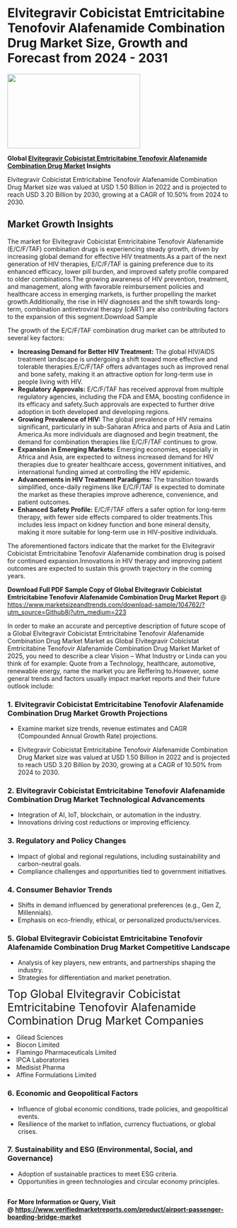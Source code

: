 <H1>Elvitegravir Cobicistat Emtricitabine Tenofovir Alafenamide Combination Drug Market Size, Growth and Forecast from 2024 - 2031</H1><img class="aligncenter size-medium wp-image-584254" src="https://thirdeyenews.in/wp-content/uploads/2024/09/Global-Market-Research-300x168.jpeg" alt="" width="300" height="168" /><p><strong>Global&nbsp;<a href="https://www.marketsizeandtrends.com/download-sample/104762/?utm_source=Github8j?utm_medium=223">Elvitegravir Cobicistat Emtricitabine Tenofovir Alafenamide Combination Drug Market</a> Insights</strong></p><p>Elvitegravir Cobicistat Emtricitabine Tenofovir Alafenamide Combination Drug Market size was valued at USD 1.50 Billion in 2022 and is projected to reach USD 3.20 Billion by 2030, growing at a CAGR of 10.50% from 2024 to 2030.</p><p><h2>Market Growth Insights</h2> <p>The market for Elvitegravir Cobicistat Emtricitabine Tenofovir Alafenamide (E/C/F/TAF) combination drugs is experiencing steady growth, driven by increasing global demand for effective HIV treatments.As a part of the next generation of HIV therapies, E/C/F/TAF is gaining preference due to its enhanced efficacy, lower pill burden, and improved safety profile compared to older combinations.The growing awareness of HIV prevention, treatment, and management, along with favorable reimbursement policies and healthcare access in emerging markets, is further propelling the market growth.Additionally, the rise in HIV diagnoses and the shift towards long-term, combination antiretroviral therapy (cART) are also contributing factors to the expansion of this segment.Download Sample</p> <p>The growth of the E/C/F/TAF combination drug market can be attributed to several key factors:</p> <ul> <li><strong>Increasing Demand for Better HIV Treatment:</strong> The global HIV/AIDS treatment landscape is undergoing a shift toward more effective and tolerable therapies.E/C/F/TAF offers advantages such as improved renal and bone safety, making it an attractive option for long-term use in people living with HIV.</li> <li><strong>Regulatory Approvals:</strong> E/C/F/TAF has received approval from multiple regulatory agencies, including the FDA and EMA, boosting confidence in its efficacy and safety.Such approvals are expected to further drive adoption in both developed and developing regions.</li> <li><strong>Growing Prevalence of HIV:</strong> The global prevalence of HIV remains significant, particularly in sub-Saharan Africa and parts of Asia and Latin America.As more individuals are diagnosed and begin treatment, the demand for combination therapies like E/C/F/TAF continues to grow.</li> <li><strong>Expansion in Emerging Markets:</strong> Emerging economies, especially in Africa and Asia, are expected to witness increased demand for HIV therapies due to greater healthcare access, government initiatives, and international funding aimed at controlling the HIV epidemic.</li> <li><strong>Advancements in HIV Treatment Paradigms:</strong> The transition towards simplified, once-daily regimens like E/C/F/TAF is expected to dominate the market as these therapies improve adherence, convenience, and patient outcomes.</li> <li><strong>Enhanced Safety Profile:</strong> E/C/F/TAF offers a safer option for long-term therapy, with fewer side effects compared to older treatments.This includes less impact on kidney function and bone mineral density, making it more suitable for long-term use in HIV-positive individuals.</li> </ul> <p>The aforementioned factors indicate that the market for the Elvitegravir Cobicistat Emtricitabine Tenofovir Alafenamide combination drug is poised for continued expansion.Innovations in HIV therapy and improving patient outcomes are expected to sustain this growth trajectory in the coming years.</p> <p></p><p><span class=""><strong>Download Full PDF Sample Copy of Global Elvitegravir Cobicistat Emtricitabine Tenofovir Alafenamide Combination Drug Market Report</strong> @ <a href="https://www.marketsizeandtrends.com/download-sample/104762/?utm_source=Github8j?utm_medium=223" target="_blank">https://www.marketsizeandtrends.com/download-sample/104762/?utm_source=Github8j?utm_medium=223</a></span></p><p>In order to make an accurate and perceptive description of future scope of a Global&nbsp;Elvitegravir Cobicistat Emtricitabine Tenofovir Alafenamide Combination Drug Market Market as Global&nbsp;Elvitegravir Cobicistat Emtricitabine Tenofovir Alafenamide Combination Drug Market Market of 2025, you need to describe a clear Vision &ndash; What Industry or Linda can you think of for example: Quote from a Technology, healthcare, automotive, renewable energy, name the market you are Reffering to.However, some general trends and factors usually impact market reports and their future outlook include:</p><h3>1.&nbsp;<strong>Elvitegravir Cobicistat Emtricitabine Tenofovir Alafenamide Combination Drug Market Growth Projections</strong></h3><ul><li>Examine market size trends, revenue estimates and CAGR (Compounded Annual Growth Rate) projections.</li><li><p>Elvitegravir Cobicistat Emtricitabine Tenofovir Alafenamide Combination Drug Market size was valued at USD 1.50 Billion in 2022 and is projected to reach USD 3.20 Billion by 2030, growing at a CAGR of 10.50% from 2024 to 2030.</p></li></ul><h3>2.&nbsp;<strong>Elvitegravir Cobicistat Emtricitabine Tenofovir Alafenamide Combination Drug Market Technological Advancements</strong></h3><ul><li>Integration of AI, IoT, blockchain, or automation in the industry.</li><li>Innovations driving cost reductions or improving efficiency.</li></ul><h3>3.&nbsp;<strong>Regulatory and Policy Changes</strong></h3><ul><li>Impact of global and regional regulations, including sustainability and carbon-neutral goals.</li><li>Compliance challenges and opportunities tied to government initiatives.</li></ul><h3>4.&nbsp;<strong>Consumer Behavior Trends</strong></h3><ul><li>Shifts in demand influenced by generational preferences (e.g., Gen Z, Millennials).</li><li>Emphasis on eco-friendly, ethical, or personalized products/services.</li></ul><h3>5.&nbsp;<strong>Global Elvitegravir Cobicistat Emtricitabine Tenofovir Alafenamide Combination Drug Market Competitive Landscape</strong></h3><ul><li>Analysis of key players, new entrants, and partnerships shaping the industry.</li><li>Strategies for differentiation and market penetration.</li></ul><p data-pm-slice="1 1 []"><span style="color: inherit; font-family: inherit; font-size: 25px;">Top Global Elvitegravir Cobicistat Emtricitabine Tenofovir Alafenamide Combination Drug Market Companies</span></p><div class="" data-test-id=""><p><li>Gilead Sciences</li><li> Biocon Limited</li><li> Flamingo Pharmaceuticals Limited</li><li> IPCA Laboratories</li><li> Medisist Pharma</li><li> Affine Formulations Limited</li></p></div><h3>6.&nbsp;<strong>Economic and Geopolitical Factors</strong></h3><ul><li>Influence of global economic conditions, trade policies, and geopolitical events.</li><li>Resilience of the market to inflation, currency fluctuations, or global crises.</li></ul><h3>7.&nbsp;<strong>Sustainability and ESG (Environmental, Social, and Governance)</strong></h3><ul><li>Adoption of sustainable practices to meet ESG criteria.</li><li>Opportunities in green technologies and circular economy principles.</li></ul><h2><strong style="font-size: 14px;">For More Information or Query, Visit @&nbsp;</strong><a style="background-color: #ffffff; font-size: 14px;" href="https://www.marketsizeandtrends.com/report/elvitegravir-cobicistat-emtricitabine-tenofovir-alafenamide-combination-drug-market/" target="_blank">https://www.verifiedmarketreports.com/product/airport-passenger-boarding-bridge-market</a></h2>
